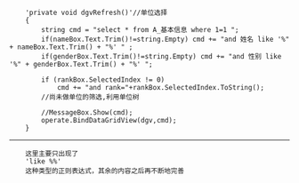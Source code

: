         'private void dgvRefresh()'//单位选择
        {
            string cmd = "select * from A_基本信息 where 1=1 ";
            if(nameBox.Text.Trim()!=string.Empty) cmd += "and 姓名 like '%" + nameBox.Text.Trim() + "%' " ;
            if(genderBox.Text.Trim()!=string.Empty) cmd += "and 性别 like '%" + genderBox.Text.Trim() + "%' ";         

            if (rankBox.SelectedIndex != 0)
                cmd += "and rank="+rankBox.SelectedIndex.ToString();
            //尚未做单位的筛选,利用单位树        

            //MessageBox.Show(cmd);
            operate.BindDataGridView(dgv,cmd);
        }

***
        这里主要只出现了
        'like %%' 
        这种类型的正则表达式，其余的内容之后再不断地完善
